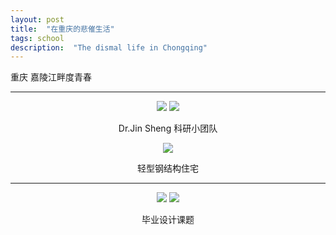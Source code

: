 ```yaml
---
layout: post
title:  "在重庆的悲催生活"
tags: school
description:  "The dismal life in Chongqing"
---
```


<span class="post__tag--blue">重庆</span>
<span class="post__tag">嘉陵江畔度青春</span>

------


<center>
    <div class="photoset-grid-lightbox" data-layout="21">
        <img src="{{site.imgurl}}/chongqing/DSCF0988_zpsjcrdoeno.jpg">
        <img src="{{site.imgurl}}/chongqing/DSCF1143_zps9d6ajxbq.jpg">
        <p>Dr.Jin Sheng 科研小团队</p>
        <img src="{{site.imgurl}}/chongqing/DSCF0745-1_zpslaebzi8z.jpg">
        <p>轻型钢结构住宅</p>        
    </div>
</center>



------



<center>
    <div class="photoset-grid-lightbox" data-layout="11">
        <img src="{{site.imgurl}}/chongqing/DSCF1451_zpsdlpme5vr.jpg">
        <img src="{{site.imgurl}}/chongqing/5_zpsnj8yrhfc.jpg">
        <p>毕业设计课题</p>
    </div>
</center>


